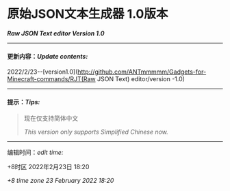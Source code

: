 # **原始JSON文本生成器 1.0版本** 
***Raw JSON Text editor Version 1.0***

---
#### 更新内容：*Update contents:*

2022/2/23--[version1.0](http://github.com/ANTmmmmm/Gadgets-for-Minecraft-commands/RJT(Raw JSON Text) editor/version -1.0)

---
#### 提示：*Tips:*
>现在仅支持简体中文
>
>*This version only supports Simplified Chinese now.*
---
编辑时间：*edit time:*

+8时区 2022年2月23日 18:20

*+8 time zone 23 February 2022 18:20*
